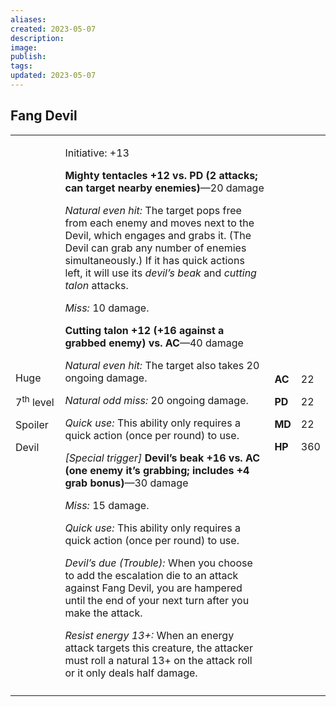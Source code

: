 ```yaml
---
aliases: 
created: 2023-05-07
description: 
image: 
publish: 
tags: 
updated: 2023-05-07
---
```


## Fang Devil

<table>
<colgroup>
<col style="width: 16%" />
<col style="width: 71%" />
<col style="width: 5%" />
<col style="width: 6%" />
</colgroup>
<tbody>
<tr class="odd">
<td><p>Huge</p>
<p>7<sup>th</sup> level</p>
<p>Spoiler</p>
<p>Devil</p></td>
<td><p>Initiative: +13</p>
<p><strong>Mighty tentacles +12 vs. PD (2 attacks; can target nearby
enemies)</strong>—20 damage</p>
<p><em>Natural even hit:</em> The target pops free from each enemy and
moves next to the Devil, which engages and grabs it. (The Devil can grab
any number of enemies simultaneously.) If it has quick actions left, it
will use its <em>devil’s beak</em> and <em>cutting talon</em>
attacks.</p>
<p><em>Miss:</em> 10 damage.</p>
<p><strong>Cutting talon +12 (+16 against a grabbed enemy) vs.
AC</strong>—40 damage</p>
<p><em>Natural even hit:</em> The target also takes 20 ongoing
damage.</p>
<p><em>Natural odd miss:</em> 20 ongoing damage.</p>
<p><em>Quick use:</em> This ability only requires a quick action (once
per round) to use.</p>
<p><em>[Special trigger]</em> <strong>Devil’s beak +16 vs. AC (one enemy
it’s grabbing; includes +4 grab bonus)</strong>—30 damage</p>
<p><em>Miss:</em> 15 damage.</p>
<p><em>Quick use:</em> This ability only requires a quick action (once
per round) to use.</p>
<p><em>Devil’s due (Trouble):</em> When you choose to add the escalation
die to an attack against Fang Devil, you are hampered until the end of
your next turn after you make the attack.</p>
<p><em>Resist energy 13+:</em> When an energy attack targets this
creature, the attacker must roll a natural 13+ on the attack roll or it
only deals half damage.</p></td>
<td><p><strong>AC</strong></p>
<p><strong>PD</strong></p>
<p><strong>MD</strong></p>
<p><strong>HP</strong></p></td>
<td><p>22</p>
<p>22</p>
<p>22</p>
<p>360</p></td>
</tr>
<tr class="even">
<td></td>
<td></td>
<td></td>
<td></td>
</tr>
</tbody>
</table>

